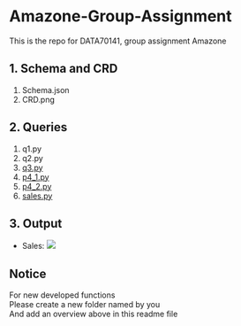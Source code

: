 # Amazone-Group-Assignment
This is the repo for DATA70141, group assignment Amazone

## 1. Schema and CRD  
1) Schema.json
2) CRD.png

## 2. Queries  
1) q1.py  
2) q2.py
3) [q3.py](https://github.com/gggaiii/Amazone-Group-Assignment/blob/main/quries/q3.py)
4) [p4_1.py](https://github.com/gggaiii/Amazone-Group-Assignment/blob/main/quries/q4.py)
5) [p4_2.py](https://github.com/gggaiii/Amazone-Group-Assignment/blob/main/quries/q4.2.py)
6) [sales.py](https://github.com/gggaiii/Amazone-Group-Assignment/blob/main/quries/q5e_TotalSales_month_quarter_day_year.py)

## 3. Output

- Sales:
    ![](https://github.com/gggaiii/Amazone-Group-Assignment/blob/main/quries/outputs/sales.png)

## Notice
For new developed functions  
Please create a new folder named by you  
And add an overview above in this readme file  
